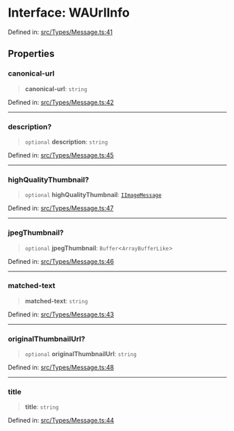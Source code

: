 # Interface: WAUrlInfo

Defined in: [src/Types/Message.ts:41](https://github.com/Fokusdotid/Baileys/blob/49e815e65b8f4aea31725e09dcf4815734557e39/src/Types/Message.ts#L41)

## Properties

### canonical-url

> **canonical-url**: `string`

Defined in: [src/Types/Message.ts:42](https://github.com/Fokusdotid/Baileys/blob/49e815e65b8f4aea31725e09dcf4815734557e39/src/Types/Message.ts#L42)

***

### description?

> `optional` **description**: `string`

Defined in: [src/Types/Message.ts:45](https://github.com/Fokusdotid/Baileys/blob/49e815e65b8f4aea31725e09dcf4815734557e39/src/Types/Message.ts#L45)

***

### highQualityThumbnail?

> `optional` **highQualityThumbnail**: [`IImageMessage`](../namespaces/proto/namespaces/Message/interfaces/IImageMessage.md)

Defined in: [src/Types/Message.ts:47](https://github.com/Fokusdotid/Baileys/blob/49e815e65b8f4aea31725e09dcf4815734557e39/src/Types/Message.ts#L47)

***

### jpegThumbnail?

> `optional` **jpegThumbnail**: `Buffer`\<`ArrayBufferLike`\>

Defined in: [src/Types/Message.ts:46](https://github.com/Fokusdotid/Baileys/blob/49e815e65b8f4aea31725e09dcf4815734557e39/src/Types/Message.ts#L46)

***

### matched-text

> **matched-text**: `string`

Defined in: [src/Types/Message.ts:43](https://github.com/Fokusdotid/Baileys/blob/49e815e65b8f4aea31725e09dcf4815734557e39/src/Types/Message.ts#L43)

***

### originalThumbnailUrl?

> `optional` **originalThumbnailUrl**: `string`

Defined in: [src/Types/Message.ts:48](https://github.com/Fokusdotid/Baileys/blob/49e815e65b8f4aea31725e09dcf4815734557e39/src/Types/Message.ts#L48)

***

### title

> **title**: `string`

Defined in: [src/Types/Message.ts:44](https://github.com/Fokusdotid/Baileys/blob/49e815e65b8f4aea31725e09dcf4815734557e39/src/Types/Message.ts#L44)
